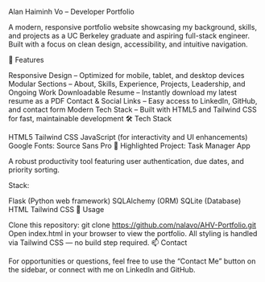 Alan Haiminh Vo – Developer Portfolio

A modern, responsive portfolio website showcasing my background, skills, and projects as a UC Berkeley graduate and aspiring full-stack engineer. Built with a focus on clean design, accessibility, and intuitive navigation.

🚀 Features

Responsive Design – Optimized for mobile, tablet, and desktop devices
Modular Sections – About, Skills, Experience, Projects, Leadership, and Ongoing Work
Downloadable Resume – Instantly download my latest resume as a PDF
Contact & Social Links – Easy access to LinkedIn, GitHub, and contact form
Modern Tech Stack – Built with HTML5 and Tailwind CSS for fast, maintainable development
🛠️ Tech Stack

HTML5
Tailwind CSS
JavaScript (for interactivity and UI enhancements)
Google Fonts: Source Sans Pro
📂 Highlighted Project: Task Manager App

A robust productivity tool featuring user authentication, due dates, and priority sorting.

Stack:

Flask (Python web framework)
SQLAlchemy (ORM)
SQLite (Database)
HTML
Tailwind CSS
📄 Usage

Clone this repository:
git clone https://github.com/nalavo/AHV-Portfolio.git
Open index.html in your browser to view the portfolio.
All styling is handled via Tailwind CSS — no build step required.
📫 Contact

For opportunities or questions, feel free to use the “Contact Me” button on the sidebar, or connect with me on LinkedIn and GitHub.
